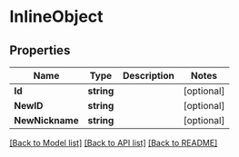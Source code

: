 # InlineObject

## Properties

Name | Type | Description | Notes
------------ | ------------- | ------------- | -------------
**Id** | **string** |  | [optional] 
**NewID** | **string** |  | [optional] 
**NewNickname** | **string** |  | [optional] 

[[Back to Model list]](../README.md#documentation-for-models) [[Back to API list]](../README.md#documentation-for-api-endpoints) [[Back to README]](../README.md)


